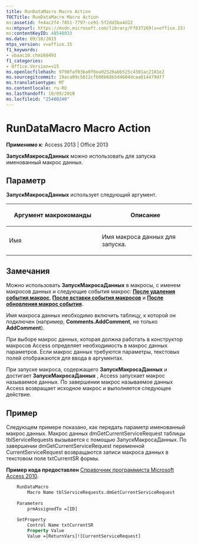 ```yaml
---
title: RunDataMacro Macro Action
TOCTitle: RunDataMacro Macro Action
ms:assetid: fe4ac2f4-7851-7797-ce91-5f2dd3ba4d22
ms:mtpsurl: https://msdn.microsoft.com/library/Ff837269(v=office.15)
ms:contentKeyID: 48548933
ms.date: 09/18/2015
mtps_version: v=office.15
f1_keywords:
- vbaac10.chm168493
f1_categories:
- Office.Version=v15
ms.openlocfilehash: 9790faf03ba0f6ea02520abb525c4301ac2181e2
ms.sourcegitcommit: 19aca09c5812cfb98b68b5d4604dcaa814479df7
ms.translationtype: MT
ms.contentlocale: ru-RU
ms.lasthandoff: 10/09/2018
ms.locfileid: "25480240"
---
```

# <a name="rundatamacro-macro-action"></a>RunDataMacro Macro Action

**Применимо к**: Access 2013 | Office 2013

**ЗапускМакросаДанных** можно использовать для запуска именованный макрос данных.

## <a name="setting"></a>Параметр

**ЗапускМакросаДанных** использует следующий аргумент.

<table>
<colgroup>
<col style="width: 50%" />
<col style="width: 50%" />
</colgroup>
<thead>
<tr class="header">
<th><p>Аргумент макрокоманды</p></th>
<th><p>Описание</p></th>
</tr>
</thead>
<tbody>
<tr class="odd">
<td><p>Имя</p></td>
<td><p>Имя макроса данных для запуска.</p></td>
</tr>
</tbody>
</table>


## <a name="remarks"></a>Замечания

Можно использовать **ЗапускМакросаДанных** в макросы, с именем макросов данных и следующие события макрос: **[После удаления события макрос](after-delete-macro-event.md)**, **[После вставки события макросов](after-insert-macro-event.md)** и **[После обновления макрос события](after-update-macro-event.md)**.

Имя макроса данных необходимо включить таблицу, к которой он подключен (например, **Comments.AddComment**, не только **AddComment**).

При выборе макрос данных, которая должна работать в конструктор макросов Access определяет необходимость в макрос данных параметров. Если макрос данных требуются параметры, текстовых полей отображаются для ввода в аргументах.

При запуске макроса, содержащего **ЗапускМакросаДанных** и достигает **ЗапускМакросаДанных** , Access запускает макрос называемое данных. По завершении макрос называемое данных Access возвращает исходное макрос и выполняется следующее действие.

## <a name="example"></a>Пример

Следующем примере показано, как передать параметр именованный макрос данных. Макрос данных dmGetCurrentServiceRequest таблицы tblServiceRequests вызывается с помощью ЗапускМакросаДанных. По завершении dmGetCurrentServiceRequest переменной CurrentServiceRequest возвращаются записи макроса данных в текстовом поле txtCurrentSR формы.

**Пример кода предоставлен** [Справочник программиста Microsoft Access 2010](https://www.amazon.com/Microsoft-Access-2010-Programmers-Reference/dp/8126528125).

```vb
    RunDataMacro
        Macro Name tblServiceRequests.dmGetCurrentServiceRequest
    
    Parameters
        prmAssignedTo =[ID]
    
    SetProperty
        Control Name txtCurrentSR
        Property Value
        Value =[ReturnVars]![CurrentServiceRequest]
```
